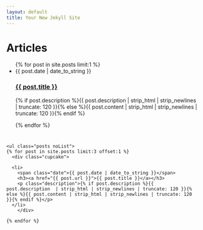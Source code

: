 ```yaml
---
layout: default
title: Your New Jekyll Site
---
```

<style>
.cupcakes {
	margin: 40px 0 0 0;
}

.cupcake {
	float: left;
	width: 33%;
	box-sizing: border-box;
	padding: 0 30px;
	height: 450px;
}</style>

<div id="articles">
  <h1>Articles</h1>
  <ul class="posts noList">
    {% for post in site.posts limit:1 %}
      <li>
      	<span class="date">{{ post.date | date_to_string }}</span>
      	<h3><a href="{{ post.url }}">{{ post.title }}</a></h3>
      	<p class="description">{% if post.description %}{{ post.description  | strip_html | strip_newlines | truncate: 120 }}{% else %}{{ post.content | strip_html | strip_newlines | truncate: 120 }}{% endif %}</p>
      </li>
    {% endfor %}
  </ul>
  <div class="cupcakes">

    <ul class="posts noList">
    {% for post in site.posts limit:3 offset:1 %}
      <div class="cupcake">

      <li>
      	<span class="date">{{ post.date | date_to_string }}</span>
      	<h3><a href="{{ post.url }}">{{ post.title }}</a></h3>
      	<p class="description">{% if post.description %}{{ post.description  | strip_html | strip_newlines | truncate: 120 }}{% else %}{{ post.content | strip_html | strip_newlines | truncate: 120 }}{% endif %}</p>
      </li>
        </div>

    {% endfor %}
  </ul>
  </div>

</div>
